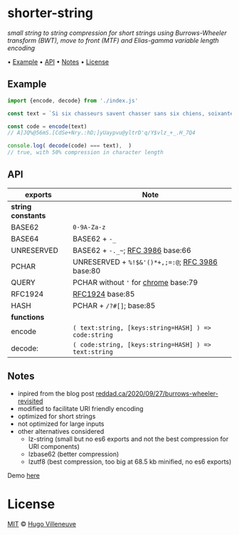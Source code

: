 <!-- markdownlint-disable MD004 MD007 MD010 MD041 MD022 MD024 MD029 MD031 MD032 MD036 -->
# shorter-string

*small string to string compression for short strings using Burrows-Wheeler transform (BWT), move to front (MTF) and Elias-gamma variable length encoding*

• [Example](#example) • [API](#api) • [Notes](#notes) • [License](#license)

## Example

```javascript
import {encode, decode} from './index.js'

const text = `Si six chasseurs savent chasser sans six chiens, soixante-six chasseurs savent chasser sans soixante-six chiens.`,

const code = encode(text)
// A]JQ%@56mS.[CdSe+Nry.:hD;]yUaypvu@yltrD'q/Y$vlz_+_.H_7Q4

console.log( decode(code) === text),  )
// true, with 50% compression in character length
```

## API

exports            | Note
------------------ | -------------------------------
**string constants**|
BASE62             | `0-9A-Za-z`
BASE64             | BASE62 + `-_`
UNRESERVED         | BASE62 + `-._~`; [RFC 3986](https://tools.ietf.org/html/rfc3986) base:66
PCHAR              | UNRESERVED + `%!$&'()*+,;=:@`; [RFC 3986](https://tools.ietf.org/html/rfc3986) base:80
QUERY              | PCHAR without `'` for [chrome](https://bugs.chromium.org/p/chromium/issues/detail?id=292740) base:79
RFC1924            | [RFC1924](https://datatracker.ietf.org/doc/html/rfc192485) base:85
HASH               | PCHAR + `/?#[]`; base:85
**functions**      |
encode             | `( text:string, [keys:string=HASH] ) => code:string`
decode:            | `( code:string, [keys:string=HASH] ) => text:string`

## Notes

* inpired from the blog post [reddad.ca/2020/09/27/burrows-wheeler-revisited](https://reddad.ca/2020/09/27/burrows-wheeler-revisited/)
* modified to facilitate URI friendly encoding
* optimized for short strings
* not optimized for large inputs
* other alternatives considered
  * lz-string (small but no es6 exports and not the best compression for URI components)
  * lzbase62 (better compression)
  * lzutf8 (best compression, too big at 68.5 kb minified, no es6 exports)

Demo [here](https://schem.ist/bwt/index.html#en/A]JQ%@56mS.[CdSe+Nry.:hD;]yUaypvu@yltrD'q/Y$vlz_+_.H_7Q4)

# License

[MIT](http://www.opensource.org/licenses/MIT) © [Hugo Villeneuve](https://github.com/hville)
